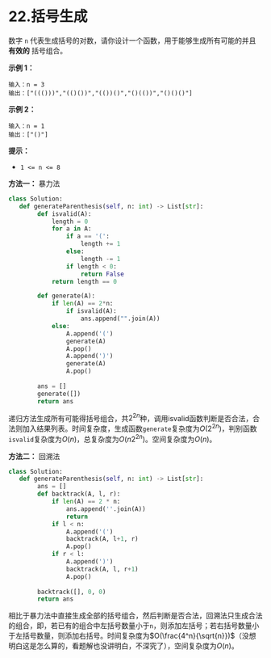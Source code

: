 # 22.括号生成

数字 `n` 代表生成括号的对数，请你设计一个函数，用于能够生成所有可能的并且 **有效的** 括号组合。

**示例 1：**
```
输入：n = 3
输出：["((()))","(()())","(())()","()(())","()()()"]
```

**示例 2：**
```
输入：n = 1
输出：["()"]
```

**提示：**

- `1 <= n <= 8`

**方法一：** 暴力法

```python
class Solution:
   def generateParenthesis(self, n: int) -> List[str]:
        def isvalid(A):
            length = 0
            for a in A:
                if a == '(':
                    length += 1
                else:
                    length -= 1
                if length < 0:
                    return False
            return length == 0

        def generate(A):
            if len(A) == 2*n:
                if isvalid(A):
                    ans.append("".join(A))
            else:
                A.append('(')
                generate(A)
                A.pop()
                A.append(')')
                generate(A)
                A.pop()
        
        ans = []
        generate([])
        return ans
```

递归方法生成所有可能得括号组合，共$2^{2n}$种，调用isvalid函数判断是否合法，合法则加入结果列表。时间复杂度，生成函数`generate`复杂度为$O(2^{2n})$，判别函数`isvalid`复杂度为$O(n)$，总复杂度为$O(n2^{2n})$。空间复杂度为$O(n)$。

**方法二：** 回溯法

```python
class Solution:
   def generateParenthesis(self, n: int) -> List[str]:
        ans = []
        def backtrack(A, l, r):
            if len(A) == 2 * n:
                ans.append(''.join(A))
                return
            if l < n:
                A.append('(')
                backtrack(A, l+1, r)
                A.pop()
            if r < l:
                A.append(')')
                backtrack(A, l, r+1)
                A.pop()
        
        backtrack([], 0, 0)
        return ans
```

相比于暴力法中直接生成全部的括号组合，然后判断是否合法，回溯法只生成合法的组合，即，若已有的组合中左括号数量小于`n`，则添加左括号；若右括号数量小于左括号数量，则添加右括号。时间复杂度为$O(\frac{4^n}{\sqrt{n}})$（没想明白这是怎么算的，看题解也没讲明白，不深究了），空间复杂度为$O(n)$。
